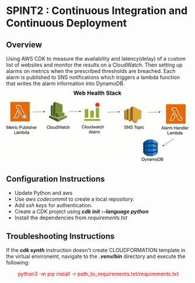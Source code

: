 # SPINT2 : Continuous Integration and Continuous Deployment
## Overview
Using AWS CDK to measure the availability and latency(delay) of a custom list of websites and monitor the results on a CloudWatch. Then setting up alarms on metrics when the prescribed thresholds are breached. Each alarm is published to SNS notifications which triggers a lambda function that writes the alarm information into DynamoDB.
![WebHealth](https://github.com/abdullah2021skipq/ProximaCentauri/blob/main/AbdullahZaman/tinker.png)
## Configuration Instructions
* Update Python and aws
* Use _aws codecommit_ to create a local repository.
* Add _ssh keys_ for authentication.
* Create a CDK project using _**cdk init --language python**_
* Install the dependencies from _requirements.txt_
## Troubleshooting Instructions
If the _**cdk synth**_ instruction doesn't create CLOUDFORMATION template in the virtual environemt, navigate to the _**.venv/bin**_ directory and execute the following:
<p align=center><span style="color:red">python3 -m pip install -r path_to_requirements.txt/requirements.txt</span></p>
